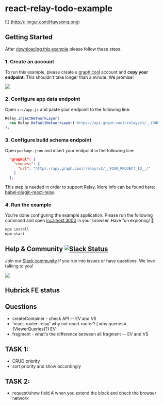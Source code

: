 # react-relay-todo-example

![] (http://i.imgur.com/Hqwsxmq.png)

## Getting Started

After [downloading this example](https://github.com/graphcool-examples/react-relay-todo-example/archive/master.zip) please follow these steps.

### 1. Create an account

To run this example, please create a [graph.cool](http://graph.cool) account and **copy your endpoint**. This shouldn't take longer than a minute. We promise!

![](https://i.gyazo.com/a0fb8e342ec9844e466cd6dc0a27516d.gif)


### 2. Configure app data endpoint

Open `src/app.js` and paste your endpoint to the following line:

```js
Relay.injectNetworkLayer(
  new Relay.DefaultNetworkLayer('https://api.graph.cool/relay/v1/__YOUR_PROJECT_ID__')
);
```

### 3. Configure build schema endpoint

Open `package.json` and insert your endpoint in the following line:


```json
  "graphql": {
    "request": {
      "url": "https://api.graph.cool/relay/v1/__YOUR_PROJECT_ID__/"
    }
  },
```

This step is needed in order to support Relay. More info can be found here: [babel-plugin-react-relay](https://github.com/graphcool/babel-plugin-react-relay).


### 4. Run the example

You're done configuring the example application. Please run the following command and open [localhost:3000](http://localhost:3000) in your browser. Have fun exploring! 🎉

```sh
npm install
npm start
```


## Help & Community [![Slack Status](https://slack.graph.cool/badge.svg)](https://slack.graph.cool)

Join our [Slack community](http://slack.graph.cool/) if you run into issues or have questions. We love talking to you!

![](http://i.imgur.com/5RHR6Ku.png)

## Hubrick FE status
## Questions
- createContainer - check API -- EV and VS
- 'react-router-relay' why not react-router?  ( why queries={ViewerQueries}?) EV
- fragment - what's the difference between all fragment -- EV and VS

## TASK 1: 
- CRUD priority
- sort priority and show accordingly

## TASK 2: 
- request/show field A when you extend the block and check the browser network


